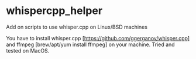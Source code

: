 # whispercpp_helper
Add on scripts to use whisper.cpp on Linux/BSD machines

You have to install whisper.cpp [https://github.com/ggerganov/whisper.cpp] and ffmpeg [brew/apt/yum install ffmpeg] on your machine.
Tried and tested on MacOS.
